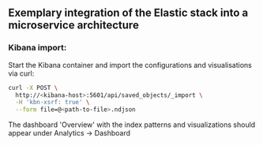 ## Exemplary integration of the Elastic stack into a microservice architecture

### Kibana import:
Start the Kibana container and import the configurations and visualisations via curl:
```bash
curl -X POST \
  http://<kibana-host>:5601/api/saved_objects/_import \
  -H 'kbn-xsrf: true' \
  --form file=@<path-to-file>.ndjson
```
The dashboard 'Overview' with the index patterns and visualizations should appear under Analytics -> Dashboard
